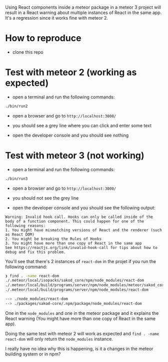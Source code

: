 
Using React components inside a meteor package in a meteor 3 project will result in a React warning about multiple instances of React in the same app. It's a regression since it works fine with meteor 2.

# How to reproduce

* clone this repo

# Test with meteor 2 (working as expected)

* open a terminal and run the following commands:

```bash
./bin/run2
```

* open a browser and go to `http://localhost:3000/`

* you should see a grey line where you can click and enter some text

* open the developer console and you should see nothing

# Test with meteor 3 (not working)

* open a terminal and run the following commands:

```bash
./bin/run3
```

* open a browser and go to `http://localhost:3000/`

* you should not see the grey line

* open the developer console and you should see the following output:

```
Warning: Invalid hook call. Hooks can only be called inside of the body of a function component. This could happen for one of the following reasons:
1. You might have mismatching versions of React and the renderer (such as React DOM)
2. You might be breaking the Rules of Hooks
3. You might have more than one copy of React in the same app
See https://reactjs.org/link/invalid-hook-call for tips about how to debug and fix this problem.
```

You'll see that there's 2 instances of `react-dom` in the projet if you run the following command:

```bash
❯ find . -name react-dom
./.meteor/local/isopacks/sakod_core/npm/node_modules/react-dom
./.meteor/local/build/programs/server/npm/node_modules/meteor/sakod_core/node_modules/react-dom
./.meteor/local/build/programs/server/npm/node_modules/react-dom

--> ./node_modules/react-dom
--> ./packages/sakod-core/.npm/package/node_modules/react-dom
````

One in the `node_modules` and one in the meteor package and it explains the React warning (You might have more than one copy of React in the same app).

Doing the same test with meteor 2 will work as expected and `find . -name react-dom` will only return the `node_modules` instance.

I really have no idea why this is happening, is it a changes in the meteor building system or in npm?

